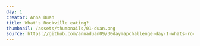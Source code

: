```yaml
---
day: 1
creator: Anna Duan
title: What's Rockville eating?
thumbnail: /assets/thumbnails/01-duan.png
source: https://github.com/annaduan09/30daymapchallenge-day-1-whats-rockville-eating
---
```


